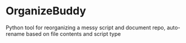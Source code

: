 # OrganizeBuddy
Python tool for reorganizing a messy script and document repo, auto-rename based on file contents and script type
